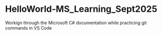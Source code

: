 # HelloWorld-MS_Learning_Sept2025
Workign through the Microsoft C# documentation while practicing git commands in VS Code

